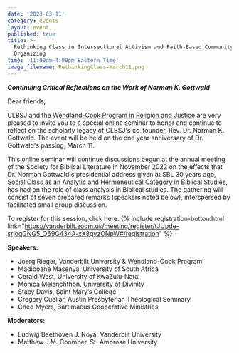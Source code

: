 ```yaml
---
date: '2023-03-11'
category: events
layout: event
published: true
title: >-
  Rethinking Class in Intersectional Activism and Faith-Based Community
  Organizing
time: '11:00am–4:00pm Eastern Time'
image_filename: RethinkingClass-March11.png
---
```

**_Continuing Critical Reflections on the Work of Norman K. Gottwald_**

Dear friends,

CLBSJ and the [Wendland-Cook Program in Religion and Justice](https://www.religionandjustice.org/) are very pleased to invite you to a special online seminar to honor and continue to reflect on the scholarly legacy of CLBSJ's co-founder, Rev. Dr. Norman K. Gottwald. The event will be held on the one year anniversary of Dr. Gottwald's passing, March 11.

This online seminar will continue discussions begun at the annual meeting of the Society for Biblical Literature in November 2022 on the effects that Dr. Norman Gottwald's presidential address given at SBL 30 years ago, [Social Class as an Analytic and Hermeneutical Category in Biblical Studies](https://www.sbl-site.org/assets/pdfs/presidentialaddresses/JBL112_1_1Gottwald1992.pdf), has had on the role of class analysis in Biblical studies. The gathering will consist of seven prepared remarks (speakers noted below), interspersed by facilitated small group discussion.

To register for this session, click here: {% include registration-button.html link="https://vanderbilt.zoom.us/meeting/register/tJUpde-srjoqGNG5_O69G434A-xX8gvzONpW#/registration" %}

**Speakers:**
- Joerg Rieger, Vanderbilt University & Wendland-Cook Program
- Madipoane Masenya, University of South Africa 
- Gerald West, University of KwaZulu-Natal 
- Monica Melanchthon, University of Divinity
- Stacy Davis, Saint Mary’s College 
- Gregory Cuellar, Austin Presbyterian Theological Seminary
- Ched Myers, Bartimaeus Cooperative Ministries 

**Moderators:**
- Ludwig Beethoven J. Noya, Vanderbilt University
- Matthew J.M. Coomber, St. Ambrose University
